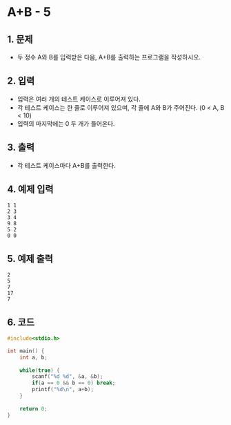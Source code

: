 # A+B - 5

## 1. 문제

- 두 정수 A와 B를 입력받은 다음, A+B를 출력하는 프로그램을 작성하시오.

## 2. 입력
- 입력은 여러 개의 테스트 케이스로 이루어져 있다.
- 각 테스트 케이스는 한 줄로 이루어져 있으며, 각 줄에 A와 B가 주어진다. (0 < A, B < 10)
- 입력의 마지막에는 0 두 개가 들어온다.

## 3. 출력

- 각 테스트 케이스마다 A+B를 출력한다.


## 4. 예제 입력
```
1 1
2 3
3 4
9 8
5 2
0 0
```

## 5. 예제 출력
```
2
5
7
17
7
```

## 6. 코드

```c++
#include<stdio.h>

int main() {
    int a, b;
    
    while(true) {
        scanf("%d %d", &a, &b);
        if(a == 0 && b == 0) break;
        printf("%d\n", a+b);
    }
    
    return 0;
}
```

